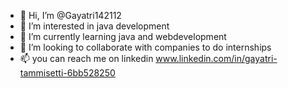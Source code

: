 - 👋 Hi, I’m @Gayatri142112
- 👀 I’m interested in java development
- 🌱 I’m currently learning java and webdevelopment
- 💞️ I’m looking to collaborate with companies to do internships 
- 📫 you can reach me on linkedin  www.linkedin.com/in/gayatri-tammisetti-6bb528250

<!---
Gayatri142112/Gayatri142112 is a ✨ special ✨ repository because its `README.md` (this file) appears on your GitHub profile.
You can click the Preview link to take a look at your changes.
--->
